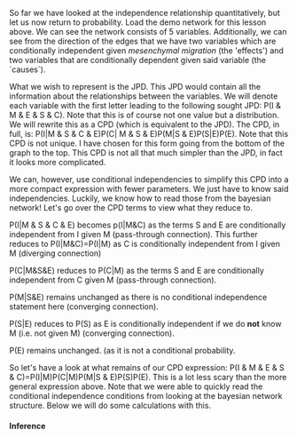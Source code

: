 So far we have looked at the independence relationship quantitatively, but let us now return to probability.
Load the demo network for this lesson above. We can see the network consists of 5 variables. Additionally, we can see
from the direction of the edges that we have two variables which are conditionally independent given
*mesenchymal migration* (the 'effects') and two variables that are conditionally dependent given said variable 
(the ´causes´).

What we wish to represent is the JPD. This JPD would contain all the information about the relationships between the
variables. We will denote each variable with the first letter leading to the following sought JPD: P(I & M & E & S & C).
Note that this is of course not one value but a distribution. We will rewrite this as a CPD (which is equivalent to
the JPD). The CPD, in full, is: P(I|M & S & C & E)P(C| M & S & E)P(M|S & E)P(S|E)P(E). Note that this CPD is not unique.
I have chosen for this form going from the bottom of the graph to the top. This CPD is not all that much simpler
than the JPD, in fact it looks more complicated. 

We can, however, use conditional independencies to simplify this CPD into a more compact expression with fewer parameters.
We just have to know said independencies. Luckily, we know how to read those from the bayesian network! Let's go over
the CPD terms to view what they reduce to.

P(I|M & S & C & E) becomes p(I|M&C) as the terms S and E are conditionally independent from I given M 
(pass-through connection). This further reduces to P(I|M&C)=P(I|M) as C is conditionally independent from I given
M (diverging connection)

P(C|M&S&E) reduces to P(C|M) as the terms S and E are conditionally independent from C given M 
(pass-through connection).

P(M|S&E) remains unchanged as there is no conditional independence statement here (converging connection).

P(S|E) reduces to P(S) as E is conditionally independent if we do **not** know M (i.e. not given M)
(converging connection).

P(E) remains unchanged. (as it is not a conditional probability.

So let's have a look at what remains of our CPD expression: P(I & M & E & S & C)=P(I|M)P(C|M)P(M|S & E)P(S)P(E). This is
a lot less scary than the more general expression above. Note that we were able to quickly read the conditional
independence conditions from looking at the bayesian network structure. Below we will do some calculations with this.

#### Inference

